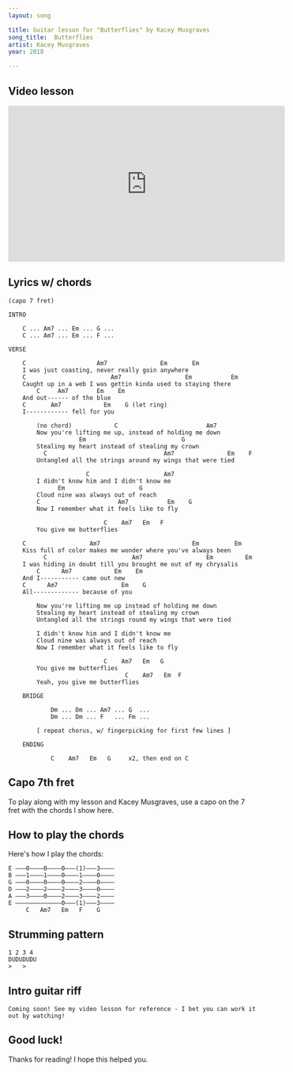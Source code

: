 ```yaml
---
layout: song

title: Guitar lesson for "Butterflies" by Kacey Musgraves
song_title:  Butterflies
artist: Kacey Musgraves
year: 2018

---
```


## Video lesson

<iframe width="560" height="315" src="https://www.youtube.com/embed/9Nl9Rm29ZRE?showinfo=0" frameborder="0" allowfullscreen></iframe>

## Lyrics w/ chords

    (capo 7 fret)

    INTRO

        C ... Am7 ... Em ... G ...
        C ... Am7 ... Em ... F ...

    VERSE

        C                    Am7               Em       Em
        I was just coasting, never really goin anywhere
        C                        Am7                  Em           Em
        Caught up in a web I was gettin kinda used to staying there
            C     Am7        Em    Em
        And out------ of the blue
        C       Am7            Em    G (let ring)
        I------------ fell for you

            (no chord)            C                         Am7
            Now you're lifting me up, instead of holding me down
                        Em                           G
            Stealing my heart instead of stealing my crown
              C                                 Am7               Em    F
            Untangled all the strings around my wings that were tied

                          C                     Am7
            I didn't know him and I didn't know me
                  Em                     G
            Cloud nine was always out of reach
            C                      Am7           Em    G
            Now I remember what it feels like to fly

                               C    Am7   Em   F
            You give me butterflies

        C                  Am7                          Em          Em
        Kiss full of color makes me wonder where you've always been
              C                        Am7                  Em         Em
        I was hiding in doubt till you brought me out of my chrysalis
            C      Am7            Em    Em
        And I----------- came out new
        C      Am7                  Em    G
        All------------- because of you

            Now you're lifting me up instead of holding me down
            Stealing my heart instead of stealing my crown
            Untangled all the strings round my wings that were tied

            I didn't know him and I didn't know me
            Cloud nine was always out of reach
            Now I remember what it feels like to fly

                               C    Am7   Em   G
            You give me butterflies
                                     C    Am7   Em  F
            Yeah, you give me butterflies

        BRIDGE

                Dm ... Dm ... Am7 ... G  ...
                Dm ... Dm ... F   ... Fm ...

            [ repeat chorus, w/ fingerpicking for first few lines ]

        ENDING

                C    Am7   Em   G     x2, then end on C

## Capo 7th fret

To play along with my lesson and Kacey Musgraves, use a capo on the 7 fret with the chords I show here.

## How to play the chords

Here's how I play the chords:

    E –––0––––0––––0–––(1)–––3––––
    B –––1––––1––––0––––1––––0––––
    G –––0––––0––––0––––2––––0––––
    D –––2––––2––––2––––3––––0––––
    A –––3––––0––––2––––3––––2––––
    E –––––––––––––0–––(1)–––3––––
         C   Am7   Em   F    G

## Strumming pattern

    1 2 3 4
    DUDUDUDU
    >   >

## Intro guitar riff

    Coming soon! See my video lesson for reference - I bet you can work it out by watching!

## Good luck!

Thanks for reading! I hope this helped you.
